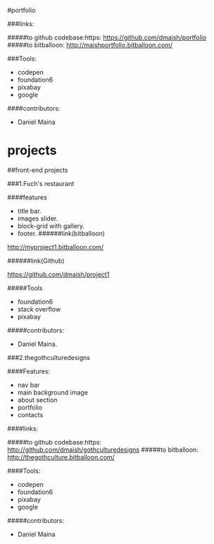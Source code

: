 #portfolio

###links:

#####to github codebase:https:
https://github.com/dmaish/portfolio
#####to bitballoon:
http://maishportfolio.bitballoon.com/

###Tools:
  + codepen
  + foundation6
  + pixabay
  + google

####contributors:

  + Daniel Maina




# projects

##front-end projects

###1.Fuch's restaurant

####features

 + title bar. 
 + images slider.
 + block-grid with gallery.
 + footer.
######link(bitballoon)

 http://myproject1.bitballoon.com/

######link(Github)

 https://github.com/dmaish/project1

#####Tools

+ foundation6 
+ stack overflow 
+ pixabay

#####contributors:

+ Daniel Maina.


###2.thegothculturedesigns

####Features:
  
  + nav bar
  + main background image
  + about section
  + portfolio
  + contacts

####links:

#####to github codebase:https:
http://github.com/dmaish/gothculturedesigns
#####to bitballoon:
http://thegothculture.bitballoon.com/

####Tools:
  + codepen
  + foundation6
  + pixabay
  + google

#####contributors:

  + Daniel Maina


